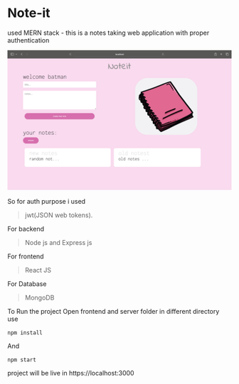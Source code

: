 # Note-it

used MERN stack - this is a notes taking web application with proper authentication

<img src="./img.png"></img>

So for auth purpose i used 
> jwt(JSON web tokens).

For backend
> Node js and Express js

For frontend
> React JS

For Database
> MongoDB


To Run the project
Open frontend and server folder in different directory
use
```
npm install
```
And 
```
npm start
```

project will be live in
https://localhost:3000
